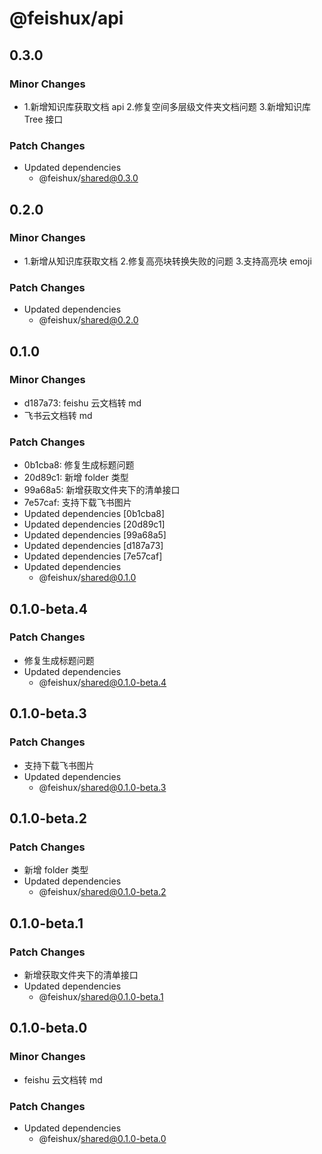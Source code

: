 # @feishux/api

## 0.3.0

### Minor Changes

- 1.新增知识库获取文档 api 2.修复空间多层级文件夹文档问题 3.新增知识库 Tree 接口

### Patch Changes

- Updated dependencies
  - @feishux/shared@0.3.0

## 0.2.0

### Minor Changes

- 1.新增从知识库获取文档 2.修复高亮块转换失败的问题 3.支持高亮块 emoji

### Patch Changes

- Updated dependencies
  - @feishux/shared@0.2.0

## 0.1.0

### Minor Changes

- d187a73: feishu 云文档转 md
- 飞书云文档转 md

### Patch Changes

- 0b1cba8: 修复生成标题问题
- 20d89c1: 新增 folder 类型
- 99a68a5: 新增获取文件夹下的清单接口
- 7e57caf: 支持下载飞书图片
- Updated dependencies [0b1cba8]
- Updated dependencies [20d89c1]
- Updated dependencies [99a68a5]
- Updated dependencies [d187a73]
- Updated dependencies [7e57caf]
- Updated dependencies
  - @feishux/shared@0.1.0

## 0.1.0-beta.4

### Patch Changes

- 修复生成标题问题
- Updated dependencies
  - @feishux/shared@0.1.0-beta.4

## 0.1.0-beta.3

### Patch Changes

- 支持下载飞书图片
- Updated dependencies
  - @feishux/shared@0.1.0-beta.3

## 0.1.0-beta.2

### Patch Changes

- 新增 folder 类型
- Updated dependencies
  - @feishux/shared@0.1.0-beta.2

## 0.1.0-beta.1

### Patch Changes

- 新增获取文件夹下的清单接口
- Updated dependencies
  - @feishux/shared@0.1.0-beta.1

## 0.1.0-beta.0

### Minor Changes

- feishu 云文档转 md

### Patch Changes

- Updated dependencies
  - @feishux/shared@0.1.0-beta.0
